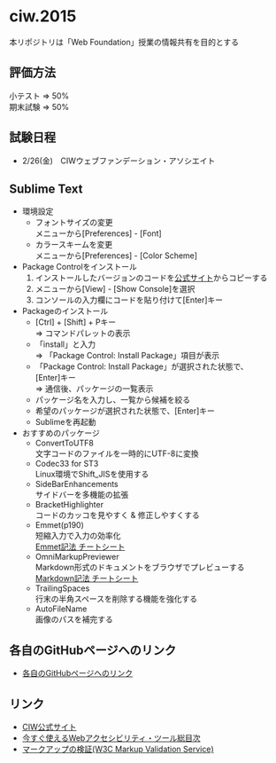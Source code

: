 # ciw.2015

本リポジトリは「Web Foundation」授業の情報共有を目的とする

## 評価方法

小テスト => 50%  
期末試験 => 50%

## 試験日程

- 2/26(金)　CIWウェブファンデーション・アソシエイト

## Sublime Text

- 環境設定
	- フォントサイズの変更  
	メニューから[Preferences] - [Font]
	- カラースキームを変更  
	メニューから[Preferences] - [Color Scheme]
- Package Controlをインストール
	1. インストールしたバージョンのコードを<a href="https://sublime.wbond.net/installation" target="_blank">公式サイト</a>からコピーする
	1. メニューから[View] - [Show Console]を選択
	1. コンソールの入力欄にコードを貼り付けて[Enter]キー
- Packageのインストール
	- [Ctrl] + [Shift] + Pキー  
	=> コマンドパレットの表示
	- 「install」と入力  
	=> 「Package Control: Install Package」項目が表示
	- 「Package Control: Install Package」が選択された状態で、  
	[Enter]キー  
	=> 通信後、パッケージの一覧表示
	- パッケージ名を入力し、一覧から候補を絞る
	- 希望のパッケージが選択された状態で、[Enter]キー
	- Sublimeを再起動
- おすすめのパッケージ
	- ConvertToUTF8  
	文字コードのファイルを一時的にUTF-8に変換
	- Codec33 for ST3  
	Linux環境でShift_JISを使用する
	- SideBarEnhancements  
	サイドバーを多機能の拡張
	- BracketHighlighter  
	コードのカッコを見やすく & 修正しやすくする
	- Emmet(p190)  
	短縮入力で入力の効率化  
	<a href="http://docs.emmet.io/cheat-sheet/" target="_blank">Emmet記法 チートシート</a>
	- OmniMarkupPreviewer  
	Markdown形式のドキュメントをブラウザでプレビューする  
	<a href="https://help.github.com/articles/github-flavored-markdown/" target="_blank">Markdown記法 チートシート</a>
	- TrailingSpaces  
	行末の半角スペースを削除する機能を強化する
	- AutoFileName  
	画像のパスを補完する

## 各自のGitHubページヘのリンク

- <a href="https://github.com/KimiyukiYamauchi/ciw.2015/blob/master/habitat_page.md" target="_blank">各自のGitHubページヘのリンク</a>

## リンク

- <a href="http://www.ciw-japan.com/index.php" target='_blank'>CIW公式サイト</a>
- <a href="http://matome.naver.jp/odai/2140495331265966801" target='_blank'>今すぐ使えるWebアクセシビリティ・ツール総目次</a>
- <a href="https://validator.w3.org/" target='_blank'>マークアップの検証(W3C Markup Validation Service)</a>